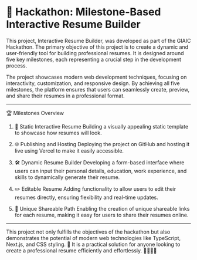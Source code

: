 # 🚀 Hackathon: Milestone-Based Interactive Resume Builder

This project, Interactive Resume Builder, was developed as part of the GIAIC Hackathon. The primary objective of this project is to create a dynamic and user-friendly tool for building professional resumes. It is designed around five key milestones, each representing a crucial step in the development process.

The project showcases modern web development techniques, focusing on interactivity, customization, and responsive design. By achieving all five milestones, the platform ensures that users can seamlessly create, preview, and share their resumes in a professional format.


---

🏆 Milestones Overview

1. 📄 Static Interactive Resume
Building a visually appealing static template to showcase how resumes will look.


2. 🌐 Publishing and Hosting
Deploying the project on GitHub and hosting it live using Vercel to make it easily accessible.


3. 🛠️ Dynamic Resume Builder
Developing a form-based interface where users can input their personal details, education, work experience, and skills to dynamically generate their resume.


4. ✏️ Editable Resume
Adding functionality to allow users to edit their resumes directly, ensuring flexibility and real-time updates.


5. 🔗 Unique Shareable Path
Enabling the creation of unique shareable links for each resume, making it easy for users to share their resumes online.

---

This project not only fulfills the objectives of the hackathon but also demonstrates the potential of modern web technologies like TypeScript, Next.js, and CSS styling. 🌟 It is a practical solution for anyone looking to create a professional resume efficiently and effortlessly. 👨‍💻👩‍💻

